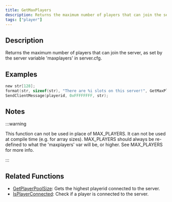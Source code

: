 ```yaml
---
title: GetMaxPlayers
description: Returns the maximum number of players that can join the server, as set by the server variable 'maxplayers' in server.
tags: ["player"]
---
```


## Description

Returns the maximum number of players that can join the server, as set by the server variable 'maxplayers' in server.cfg.

## Examples

```c
new str[128];
format(str, sizeof(str), "There are %i slots on this server!", GetMaxPlayers());
SendClientMessage(playerid, 0xFFFFFFFF, str);
```

## Notes

:::warning

This function can not be used in place of MAX_PLAYERS. It can not be used at compile time (e.g. for array sizes). MAX_PLAYERS should always be re-defined to what the 'maxplayers' var will be, or higher. See MAX_PLAYERS for more info.

:::

## Related Functions

- [GetPlayerPoolSize](GetPlayerPoolSize): Gets the highest playerid connected to the server.
- [IsPlayerConnected](IsPlayerConnected): Check if a player is connected to the server.
